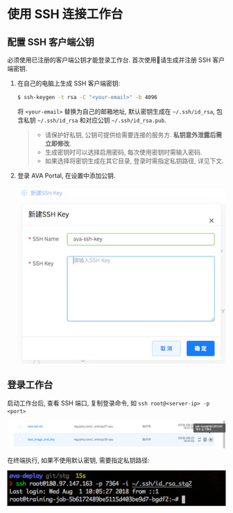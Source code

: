 # 使用 SSH 连接工作台

## 配置 SSH 客户端公钥

必须使用已注册的客户端公钥才能登录工作台. 首次使用请生成并注册 SSH 客户端密钥.

1. 在自己的电脑上生成 SSH 客户端密钥:

    ```sh
    $ ssh-keygen -t rsa -C "<your-email>" -b 4096
    ```

    将 `<your-email>` 替换为自己的邮箱地址, 默认密钥生成在 `~/.ssh/id_rsa`, 包含私钥 `~/.ssh/id_rsa` 和对应公钥 `~/.ssh/id_rsa.pub`.

    > - 请保护好私钥, 公钥可提供给需要连接的服务方. **私钥意外泄露后需立即修改**.
    > - 生成密钥时可以选择启用密码, 每次使用密钥时需输入密码.
    > - 如果选择将密钥生成在其它目录, 登录时需指定私钥路径, 详见下文.

2. 登录 AVA Portal, 在设置中添加公钥.

    ![new public key](/images/ch-05/5.6/new-public-key.png)

## 登录工作台

启动工作台后, 查看 SSH 端口, 复制登录命令, 如 `ssh root@<server-ip> -p <port>` 

![copy command](/images/ch-05/5.6/copy-command.png)

在终端执行, 如果不使用默认密钥, 需要指定私钥路径:

![login](/images/ch-05/5.6/login.png)
